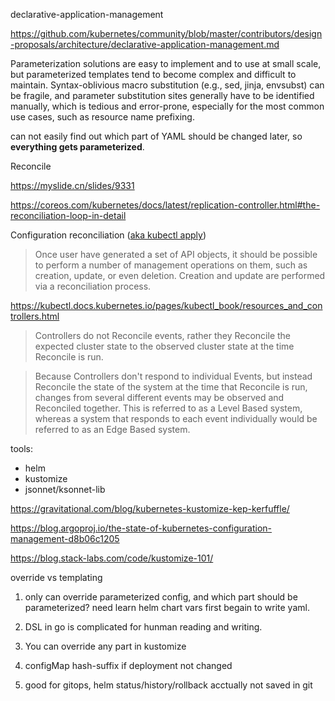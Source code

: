 declarative-application-management

https://github.com/kubernetes/community/blob/master/contributors/design-proposals/architecture/declarative-application-management.md

Parameterization solutions are easy to implement and to use at small scale, but parameterized templates tend to become complex and difficult to maintain. Syntax-oblivious macro substitution (e.g., sed, jinja, envsubst) can be fragile, and parameter substitution sites generally have to be identified manually, which is tedious and error-prone, especially for the most common use cases, such as resource name prefixing.

can not easily find out which part of YAML should be changed later, so **everything gets parameterized**.


Reconcile 

https://myslide.cn/slides/9331

https://coreos.com/kubernetes/docs/latest/replication-controller.html#the-reconciliation-loop-in-detail



Configuration reconciliation ([aka kubectl apply](https://github.com/kubernetes/kubernetes/issues/1702))

> Once user have generated a set of API objects, it should be possible to perform a number of management operations on them, such as creation, update, or even deletion. Creation and update are performed via a reconciliation process.

https://kubectl.docs.kubernetes.io/pages/kubectl_book/resources_and_controllers.html

> Controllers do not Reconcile events, rather they Reconcile the expected cluster state to the observed cluster state at the time Reconcile is run.

> Because Controllers don't respond to individual Events, but instead Reconcile the state of the system at the time that Reconcile is run, changes from several different events may be observed and Reconciled together. This is referred to as a Level Based system, whereas a system that responds to each event individually would be referred to as an Edge Based system.


tools:
- helm
- kustomize
- jsonnet/ksonnet-lib

https://gravitational.com/blog/kubernetes-kustomize-kep-kerfuffle/

https://blog.argoproj.io/the-state-of-kubernetes-configuration-management-d8b06c1205

https://blog.stack-labs.com/code/kustomize-101/

override vs templating
1. only can override parameterized config, and which part should be parameterized? need learn helm chart vars first begain to write yaml.
2. DSL in go is complicated for hunman reading and writing. 

1. You can override any part in kustomize
2. configMap hash-suffix if deployment not changed
3. good for gitops, helm status/history/rollback acctually not saved in git
